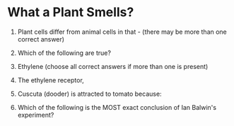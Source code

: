 # What a Plant Smells?

1. Plant cells differ from animal cells in that -  (there may be more than one correct answer)



2. Which of the following are true?



3. Ethylene (choose all correct answers if more than one is present)



4. The ethylene receptor, 




5. Cuscuta (dooder) is attracted to tomato because:



6. Which of the following is the MOST exact conclusion of Ian Balwin's experiment?


